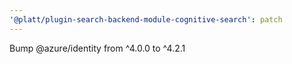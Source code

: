 ```yaml
---
'@platt/plugin-search-backend-module-cognitive-search': patch
---
```


Bump @azure/identity from ^4.0.0 to ^4.2.1
